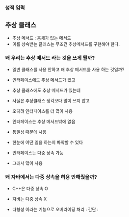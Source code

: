 
### 성적 입력 ###


## 추상 클래스

-  추상 메서드 : 몸체가 없는 메서드
- 이를 상속받는 클래스는 무조건 추상메서드를 구현해야 한다.

### 왜 우리는 추상 메서드 라는 것을 쓰게 될까?

- 일반 클래스를 사용 안하고 왜 추상 메서드를 사용 하는 것일까?
- 인터페이스에도 추상 메서드가 있고 
- 추상 클래스에도 추상 메서드가 있는데

- 사실은 추상클래스 생각보다 많이 쓰지 않고 
- 오히려 인터페이스를 더 많이 사용
- 인터페이스는 추상 메서드밖에 없음
- 통일성 때문에 사용
- 한눈에 어떤 일을 하는지 파악할 수 있다

- 인터페이스는 다중 상속 가능
- 그래서 많이 사용

### 왜 자바에서는 다중 상속을 허용 안해줬을까?

- C++은 다중 상속 O
- 자바는 다중 상속 X

- 다형성 이라는 기능으로 오버라이딩 처리 : 간단 :





<!--stackedit_data:
eyJoaXN0b3J5IjpbNzg4OTIxNTAxLDE0NjQwMTQ1NDcsLTEyMD
E2Njc5MzAsLTk0OTMwMjc4OSwzNTI0NTU2MDEsNDk3ODE4ODEw
XX0=
-->